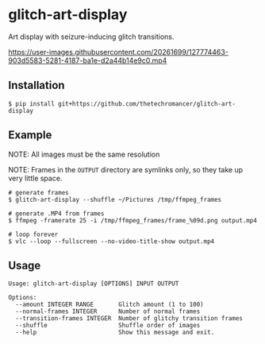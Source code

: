 # glitch-art-display
Art display with seizure-inducing glitch transitions.

https://user-images.githubusercontent.com/20261699/127774463-903d5583-5281-4187-ba1e-d2a44b14e9c0.mp4

## Installation
~~~
$ pip install git+https://github.com/thetechromancer/glitch-art-display
~~~

## Example
NOTE: All images must be the same resolution

NOTE: Frames in the `OUTPUT` directory are symlinks only, so they take up very little space.
~~~
# generate frames
$ glitch-art-display --shuffle ~/Pictures /tmp/ffmpeg_frames

# generate .MP4 from frames
$ ffmpeg -framerate 25 -i /tmp/ffmpeg_frames/frame_%09d.png output.mp4

# loop forever
$ vlc --loop --fullscreen --no-video-title-show output.mp4
~~~

## Usage
~~~
Usage: glitch-art-display [OPTIONS] INPUT OUTPUT

Options:
  --amount INTEGER RANGE       Glitch amount (1 to 100)
  --normal-frames INTEGER      Number of normal frames
  --transition-frames INTEGER  Number of glitchy transition frames
  --shuffle                    Shuffle order of images
  --help                       Show this message and exit.
~~~

